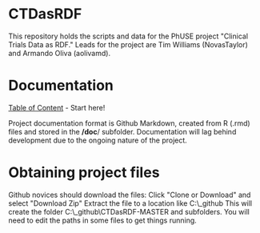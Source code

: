 # CTDasRDF
This repository holds the scripts and data for the PhUSE project "Clinical Trials Data as RDF." Leads for the project are Tim Williams (NovasTaylor) and Armando Oliva (aolivamd).

# Documentation
[Table of Content](doc/TableOfContent.md) - Start here!

Project documentation format is Github Markdown, created from R (.rmd) files and stored in the **/doc**/ subfolder. Documentation will lag behind development due to the ongoing nature of the project.

# Obtaining project files
Github novices should download the files: 
Click "Clone or Download" and select "Download Zip"
Extract the file to a location like  C:\\_github
This will create the folder C:\\_github\\CTDasRDF-MASTER and subfolders. You will need to edit the paths in some files to get things running. 

